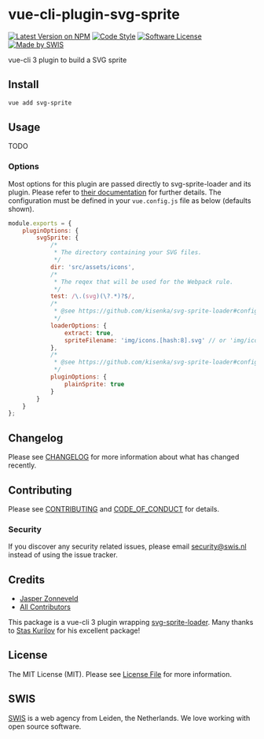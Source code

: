 # vue-cli-plugin-svg-sprite

[![Latest Version on NPM](https://img.shields.io/npm/v/vue-cli-plugin-svg-sprite.svg)](https://www.npmjs.com/package/vue-cli-plugin-svg-sprite)
[![Code Style](https://img.shields.io/badge/code%20style-standard-brightgreen.svg)](http://standardjs.com)
[![Software License](https://img.shields.io/github/license/swisnl/vue-cli-plugin-svg-sprite.svg)](LICENSE.md)
[![Made by SWIS](https://img.shields.io/badge/%F0%9F%9A%80-made%20by%20SWIS-%23D9021B.svg)](https://www.swis.nl)

vue-cli 3 plugin to build a SVG sprite

## Install

```bash
vue add svg-sprite
```

## Usage

TODO

### Options

Most options for this plugin are passed directly to svg-sprite-loader and its plugin.
Please refer to [their documentation](https://github.com/kisenka/svg-sprite-loader#configuration) for further details.
The configuration must be defined in your `vue.config.js` file as below (defaults shown).

```javascript
module.exports = {
    pluginOptions: {
        svgSprite: {
            /*
             * The directory containing your SVG files.
             */
            dir: 'src/assets/icons',
            /*
             * The reqex that will be used for the Webpack rule.
             */
            test: /\.(svg)(\?.*)?$/,
            /*
             * @see https://github.com/kisenka/svg-sprite-loader#configuration
             */
            loaderOptions: {
                extract: true,
                spriteFilename: 'img/icons.[hash:8].svg' // or 'img/icons.svg' if filenameHashing == false
            },
            /*
             * @see https://github.com/kisenka/svg-sprite-loader#configuration
             */
            pluginOptions: {
                plainSprite: true
            }    
        }    
    }    
};
```

## Changelog

Please see [CHANGELOG](CHANGELOG.md) for more information about what has changed recently.

## Contributing

Please see [CONTRIBUTING](CONTRIBUTING.md) and [CODE_OF_CONDUCT](CODE_OF_CONDUCT.md) for details.

### Security

If you discover any security related issues, please email security@swis.nl instead of using the issue tracker.

## Credits

- [Jasper Zonneveld](https://github.com/JaZo)
- [All Contributors](../../contributors)

This package is a vue-cli 3 plugin wrapping [svg-sprite-loader](https://github.com/kisenka/svg-sprite-loader). Many thanks to [Stas Kurilov](https://github.com/kisenka) for his excellent package!

## License

The MIT License (MIT). Please see [License File](LICENSE.md) for more information.

## SWIS

[SWIS](https://www.swis.nl) is a web agency from Leiden, the Netherlands. We love working with open source software.
